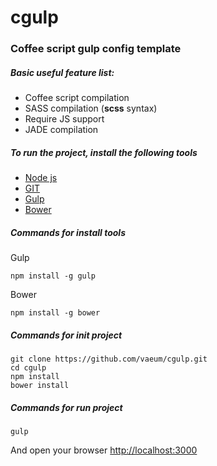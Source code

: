 # cgulp

### Coffee script gulp config template

##### Basic useful feature list:
 - Сoffee script compilation
 - SASS compilation (**scss** syntax)
 - Require JS support
 - JADE compilation

##### To run the project, install the following tools
 - [Node js](https://nodejs.org/)
 - [GIT](https://git-scm.com/)
 - [Gulp](http://gulpjs.com/)
 - [Bower](http://bower.io/)

##### Commands for install tools
Gulp

```
npm install -g gulp
```
Bower

```
npm install -g bower
```

##### Commands for init project

```
git clone https://github.com/vaeum/cgulp.git
cd cgulp
npm install
bower install
```

##### Commands for run project

```
gulp
```

And open your browser [http://localhost:3000](http://localhost:3000)
